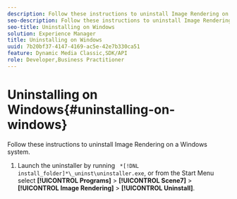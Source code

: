 ```yaml
---
description: Follow these instructions to uninstall Image Rendering on a Windows system.
seo-description: Follow these instructions to uninstall Image Rendering on a Windows system.
seo-title: Uninstalling on Windows
solution: Experience Manager
title: Uninstalling on Windows
uuid: 7b20bf37-4147-4169-ac5e-42e7b330ca51
feature: Dynamic Media Classic,SDK/API
role: Developer,Business Practitioner
---
```


# Uninstalling on Windows{#uninstalling-on-windows}

Follow these instructions to uninstall Image Rendering on a Windows system.

1. Launch the uninstaller by running ` *[!DNL install_folder]*\_uninst\uninstaller.exe`, or from the Start Menu select **[!UICONTROL Programs]** > **[!UICONTROL Scene7]** > **[!UICONTROL Image Rendering]** > **[!UICONTROL Uninstall]**.
